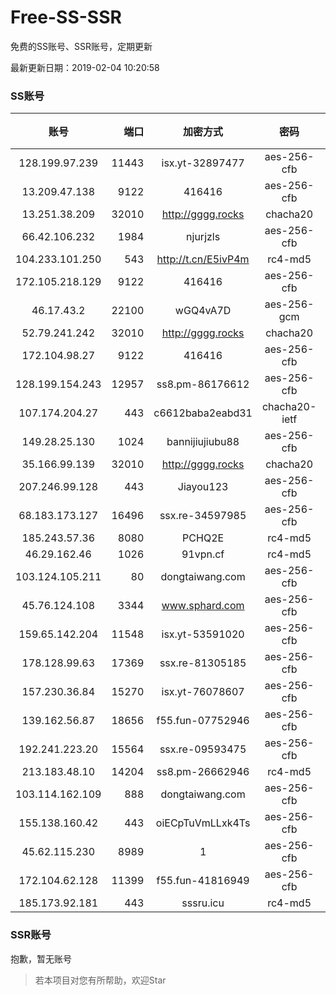 # Free-SS-SSR

免费的SS账号、SSR账号，定期更新

最新更新日期：2019-02-04 10:20:58 

### SS账号

|账号|端口|加密方式|密码|更新时间|国家|
|:-----:|-----:|:----:|:----:|:----:|:----:|
|128.199.97.239|11443|isx.yt-32897477|aes-256-cfb|10:17:05|SG|
|13.209.47.138|9122|416416|aes-256-cfb|10:17:12|KR|
|13.251.38.209|32010|http://gggg.rocks|chacha20|10:17:15|SG|
|66.42.106.232|1984|njurjzls|aes-256-cfb|10:17:13|US|
|104.233.101.250|543|http://t.cn/E5ivP4m|rc4-md5|10:17:12|CA|
|172.105.218.129|9122|416416|aes-256-cfb|10:17:14|JP|
|46.17.43.2|22100|wGQ4vA7D|aes-256-gcm|10:07:14|RU|
|52.79.241.242|32010|http://gggg.rocks|chacha20|10:17:15|KR|
|172.104.98.27|9122|416416|aes-256-cfb|10:17:13|JP|
|128.199.154.243|12957|ss8.pm-86176612|aes-256-cfb|10:17:05|SG|
|107.174.204.27|443|c6612baba2eabd31|chacha20-ietf|10:17:15|US|
|149.28.25.130|1024|bannijiujiubu88|aes-256-cfb|10:17:14|JP|
|35.166.99.139|32010|http://gggg.rocks|chacha20|10:17:14|US|
|207.246.99.128|443|Jiayou123|aes-256-cfb|10:17:11|US|
|68.183.173.127|16496|ssx.re-34597985|aes-256-cfb|10:17:05|US|
|185.243.57.36|8080|PCHQ2E|rc4-md5|10:17:15|US|
|46.29.162.46|1026|91vpn.cf|rc4-md5|10:17:13|RU|
|103.124.105.211|80|dongtaiwang.com|aes-256-cfb|10:17:08|US|
|45.76.124.108|3344|www.sphard.com|aes-256-cfb|10:17:13|FR|
|159.65.142.204|11548|isx.yt-53591020|aes-256-cfb|10:17:05|SG|
|178.128.99.63|17369|ssx.re-81305185|aes-256-cfb|10:17:06|SG|
|157.230.36.84|15270|isx.yt-76078607|aes-256-cfb|10:17:05|SG|
|139.162.56.87|18656|f55.fun-07752946|aes-256-cfb|10:17:05|SG|
|192.241.223.20|15564|ssx.re-09593475|aes-256-cfb|10:17:04|US|
|213.183.48.10|14204|ss8.pm-26662946|rc4-md5|10:17:05|RU|
|103.114.162.109|888|dongtaiwang.com|aes-256-cfb|10:17:12|US|
|155.138.160.42|443|oiECpTuVmLLxk4Ts|aes-256-cfb|10:17:13|US|
|45.62.115.230|8989|1|aes-256-cfb|10:17:11|US|
|172.104.62.128|11399|f55.fun-41816949|aes-256-cfb|10:17:05|SG|
|185.173.92.181|443|sssru.icu|rc4-md5|10:17:15|RU|


### SSR账号

抱歉，暂无账号



> 若本项目对您有所帮助，欢迎Star